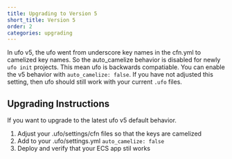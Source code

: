 ```yaml
---
title: Upgrading to Version 5
short_title: Version 5
order: 2
categories: upgrading
---
```


In ufo v5, the ufo went from underscore key names in the cfn.yml to camelized key names. So the auto_camelize behavior is disabled for newly `ufo init` projects. This mean ufo is backwards compatiable. You can enable the v5 behavior with `auto_camelize: false`. If you have not adjusted this setting, then ufo should still work with your current `.ufo` files.

## Upgrading Instructions

If you want to upgrade to the latest ufo v5 default behavior.

1. Adjust your .ufo/settings/cfn files so that the keys are camelized
2. Add to your .ufo/settings.yml `auto_camelize: false`
3. Deploy and verify that your ECS app stil works
